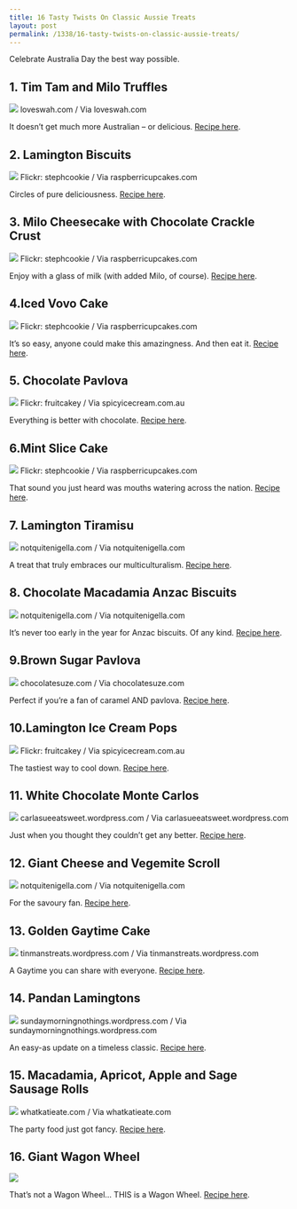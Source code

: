 ```yaml
---
title: 16 Tasty Twists On Classic Aussie Treats
layout: post
permalink: /1338/16-tasty-twists-on-classic-aussie-treats/
---
```


Celebrate Australia Day the best way possible.

## 1. Tim Tam and Milo Truffles

![](https://i.imgur.com/8m9GuU7.jpg)
loveswah.com / Via loveswah.com

It doesn’t get much more Australian – or delicious. [Recipe here](http://loveswah.com/2013/01/tim-tam-milo-truffles-happy-australia-day/).

## 2. Lamington Biscuits
![](https://i.imgur.com/GPAPjLy.jpg)
Flickr: stephcookie / Via raspberricupcakes.com

Circles of pure deliciousness. [Recipe here](http://www.raspberricupcakes.com/2014/01/lamington-biscuits.html).

## 3. Milo Cheesecake with Chocolate Crackle Crust
![](https://i.imgur.com/zLmeYP9.jpg)
Flickr: stephcookie / Via raspberricupcakes.com

Enjoy with a glass of milk (with added Milo, of course). [Recipe here](http://www.raspberricupcakes.com/2013/01/milo-cheesecake-with-chocolate-crackle.html).

## 4.Iced Vovo Cake
![](https://i.imgur.com/9Q3G55y.jpg)
Flickr: stephcookie / Via raspberricupcakes.com

It’s so easy, anyone could make this amazingness. And then eat it. [Recipe here](http://www.raspberricupcakes.com/2011/01/iced-vovo-cake.html).

## 5. Chocolate Pavlova
![](https://i.imgur.com/ocP7XdQ.jpg)
Flickr: fruitcakey / Via spicyicecream.com.au

Everything is better with chocolate. [Recipe here](http://www.spicyicecream.com.au/2009/08/classic-dessert.html).

## 6.Mint Slice Cake
![](https://i.imgur.com/MbQ0RJk.jpg)
Flickr: stephcookie / Via raspberricupcakes.com

That sound you just heard was mouths watering across the nation. [Recipe here](http://www.raspberricupcakes.com/2011/05/mint-slice-cake.html).

## 7. Lamington Tiramisu
![](https://i.imgur.com/WxNiLBv.jpg)
notquitenigella.com / Via notquitenigella.com

A treat that truly embraces our multiculturalism. [Recipe here](http://www.notquitenigella.com/2010/01/25/lamington-tiramisu-aka-lamingtonmisufor-australia-day/).

## 8. Chocolate Macadamia Anzac Biscuits
![](https://i.imgur.com/4ig0igq.jpg)
notquitenigella.com / Via notquitenigella.com

It’s never too early in the year for Anzac biscuits. Of any kind. [Recipe here](http://www.notquitenigella.com/2012/04/23/chocolate-macadamia-anzac-biscuits/).

## 9.Brown Sugar Pavlova
![](https://i.imgur.com/7YRdWb7.jpg)
chocolatesuze.com / Via chocolatesuze.com

Perfect if you’re a fan of caramel AND pavlova. [Recipe here](http://www.chocolatesuze.com/2013/08/11/super-easy-brown-sugar-pavlova).

## 10.Lamington Ice Cream Pops
![](https://i.imgur.com/IzFOKHf.jpg)
Flickr: fruitcakey / Via spicyicecream.com.au

The tastiest way to cool down. [Recipe here](http://www.spicyicecream.com.au/2013/01/lamington-ice-cream-pops.html).

## 11. White Chocolate Monte Carlos
![](https://i.imgur.com/4CYLfQj.jpg)
carlasueeatsweet.wordpress.com / Via carlasueeatsweet.wordpress.com

Just when you thought they couldn’t get any better. [Recipe here](http://carlasueeatsweet.wordpress.com/2012/06/09/white-chocolate-monte-carlos/).

## 12. Giant Cheese and Vegemite Scroll
![](https://i.imgur.com/AZuupKC.jpg)
notquitenigella.com / Via notquitenigella.com

For the savoury fan. [Recipe here](http://www.notquitenigella.com/2014/01/21/cheese-vegemite-scroll/).

## 13. Golden Gaytime Cake
![](https://i.imgur.com/nlDYLjL.jpg)
tinmanstreats.wordpress.com / Via tinmanstreats.wordpress.com

A Gaytime you can share with everyone. [Recipe here](http://tinmanstreats.wordpress.com/2012/10/11/recipe-tts-golden-gaytime-cake/).

## 14. Pandan Lamingtons
![](https://i.imgur.com/zXMChWr.jpg)
sundaymorningnothings.wordpress.com / Via sundaymorningnothings.wordpress.com

An easy-as update on a timeless classic. [Recipe here](http://sundaymorningnothings.wordpress.com/2012/01/26/happy-australia-day-lamingtons-with-an-oriental-twist/).

## 15. Macadamia, Apricot, Apple and Sage Sausage Rolls
![](https://i.imgur.com/NBN8g2i.jpg)
whatkatieate.com / Via whatkatieate.com

The party food just got fancy. [Recipe here](https://web.archive.org/web/20140402144112/http://www.whatkatieate.com/recipes/macadamia-apricot-apple-and-sage-sausage-rolls/).

## 16. Giant Wagon Wheel
![](https://i.imgur.com/d7xQkCE.jpg)

That’s not a Wagon Wheel… THIS is a Wagon Wheel. [Recipe here](https://web.archive.org/web/20140402144112/http://www.chocolatesuze.com/2013/04/14/how-i-made-a-giant-wagon-wheel).
